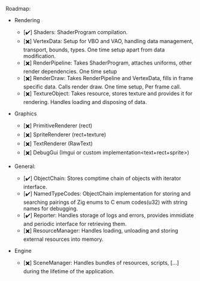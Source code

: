 Roadmap:
- Rendering
  - [✔️] Shaders:  ShaderProgram compilation.
  - [✖️] VertexData: Setup for VBO and VAO, handling data management, transport, bounds, types. One time setup apart from data modification.
  - [✖️] RenderPipeline: Takes ShaderProgram, attaches uniforms, other render dependencies. One time setup
  - [✖️] RenderDraw: Takes RenderPipeline and VertexData, fills in frame specific data. Calls render draw. One time setup, Per frame call.
  - [✖️] TextureObject: Takes resource, stores texture and provides it for rendering. Handles loading and disposing of data.

- Graphics
  - [✖️] PrimitiveRenderer (rect)
  - [✖️] SpriteRenderer (rect+texture)
  - [✖️] TextRenderer (RawText)
  - [✖️] DebugGui (Imgui or custom implementation<text+rect+sprite>)

- General:
  - [✔️] ObjectChain: Stores comptime chain of objects with iterator interface.
  - [✔️] NamedTypeCodes: ObjectChain implementation for storing and searching pairings of Zig enums to C enum codes(u32) with string names for debugging.
  - [✔️] Reporter: Handles storage of logs and errors, provides immidiate and periodic interface for retrieving them.
  - [✖️] ResourceManager: Handles loading, unloading and storing external resources into memory.

- Engine 
  - [✖️] SceneManager: Handles bundles of resources, scripts, [...] during the lifetime of the application. 
